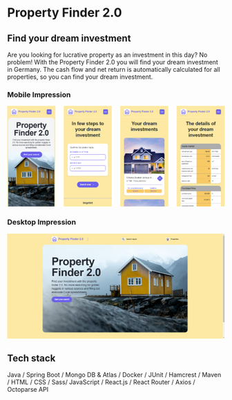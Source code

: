 # Property Finder 2.0

## Find your dream investment
Are you looking for lucrative property as an investment in this day? No problem! With the Property Finder 2.0 you will find your dream investment in Germany. The cash flow and net return is automatically calculated for all properties, so you can find your dream investment.

### Mobile Impression

![App Collection](./images/Property_Finder_Picture_Collection.png)

### Desktop Impression

![App Desktop](./images/Property_Finder_Picture_Desktop.png)

## Tech stack

Java / Spring Boot / Mongo DB & Atlas / Docker / JUnit / Hamcrest / Maven / HTML / CSS / Sass/ JavaScript / React.js / React Router / Axios / Octoparse API
